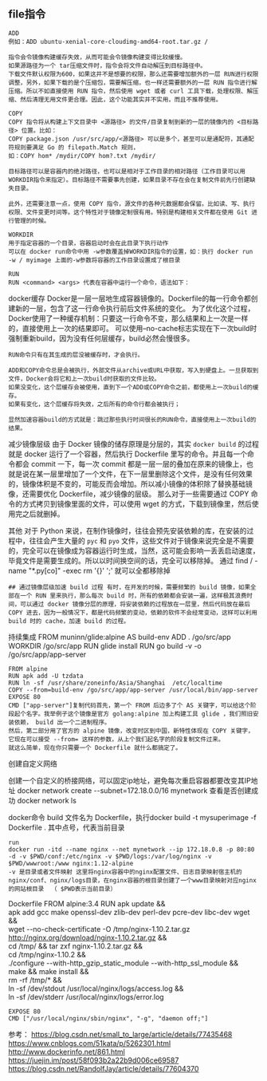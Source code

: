 ## file指令
	
	ADD
	例如：ADD ubuntu-xenial-core-cloudimg-amd64-root.tar.gz /

	指令会令镜像构建缓存失效，从而可能会令镜像构建变得比较缓慢。
	如果源路径为一个 tar压缩文件时，指令会将文件自动解压到目标路径中。
	下载文件默认权限为600，如果这并不是想要的权限，那么还需要增加额外的一层 RUN进行权限调整，另外，如果下载的是个压缩包，需要解压缩，也一样还需要额外的一层 RUN 指令进行解压缩。所以不如直接使用 RUN 指令，然后使用 wget 或者 curl 工具下载，处理权限、解压缩、然后清理无用文件更合理。因此，这个功能其实并不实用，而且不推荐使用。

	COPY
	COPY 指令将从构建上下文目录中 <源路径> 的文件/目录复制到新的一层的镜像内的 <目标路径> 位置。比如：
	COPY package.json /usr/src/app/<源路径> 可以是多个，甚至可以是通配符，其通配符规则要满足 Go 的 filepath.Match 规则，
	如：COPY hom* /mydir/COPY hom?.txt /mydir/

	目标路径可以是容器内的绝对路径，也可以是相对于工作目录的相对路径（工作目录可以用WORKDIR指令来指定）。目标路径不需要事先创建，如果目录不存在会在复制文件前先行创建缺失目录。

	此外，还需要注意一点，使用 COPY 指令，源文件的各种元数据都会保留。比如读、写、执行权限、文件变更时间等。这个特性对于镜像定制很有用。特别是构建相关文件都在使用 Git 进行管理的时候。

	WORKDIR
	用于指定容器的一个目录，容器启动时会在此目录下执行动作
	可以在 docker run命令中用 -w参数覆盖掉WORKDIR指令的设置，如：执行 docker run -w / myimage 上面的-w参数将容器的工作目录设置成了根目录

	RUN
	RUN <command> <args> 代表在容器中运行一个命令，语法如下：



docker缓存
	Docker是一层一层地生成容器镜像的。Dockerfile的每一行命令都创建新的一层，包含了这一行命令执行前后文件系统的变化。
	为了优化这个过程，Docker使用了一种缓存机制：只要这一行命令不变，那么结果和上一次是一样的，直接使用上一次的结果即可。
	可以使用–no-cache标志实现在下一次build时强制重新build，因为没有任何层缓存，build必然会慢很多。
	
	RUN命令只有在其生成的层没被缓存时，才会执行。
	
	ADD和COPY命令总是会被执行，外部文件从archive或URL中获取，写入到硬盘上。一旦获取到文件，Docker会将它和上一次build时获取的文件比较。
	如果没变化，这个层缓存会被使用，直到下一个ADD或COPY命令之前，都使用上一次build的缓存。
	如果有变化，这个层缓存将失效，之后所有的命令行都会被执行；

	显然加速容器build的方式就是：跳过那些执行时间很长的RUN命令，直接使用上一次build的结果。

减少镜像层级
	由于 Docker 镜像的储存原理是分层的，其实 `docker build` 的过程就是 docker 运行了一个容器，然后执行 Dockerfile 里写的命令。并且每一个命令都会 commit 一下，每一次 commit 都是一层一层的叠加在原来的镜像上，也就是说在某一层里增加了一个文件，在下一层里删除这个文件，是没有任何效果的，镜像体积是不变的，可能反而会增加。所以减小镜像的体积除了替换基础镜像，还需要优化 Dockerfile，减少镜像的层级。
	那么对于一些需要通过 COPY 命令的方式拷贝到镜像里面的文件，可以使用 wget 的方式，下载到镜像里，然后使用完之后就删掉。	

其他
	对于 Python 来说，在制作镜像时，往往会预先安装依赖的库，在安装的过程中，往往会产生大量的 `pyc` 和 `pyo` 文件，这些文件对于镜像来说完全是不需要的，完全可以在镜像成为容器运行时生成，当然，这可能会影响一丢丢启动速度，毕竟文件是需要生成的。所以以时间换空间的话，完全可以移除掉。
	通过 find / -name "*.py[co]" -exec rm '{}' ';' 就可以全都移除掉

	## 通过镜像层级加速 build 过程 有时，在开发的时候，需要频繁的 build 镜像，如果全部在一个 RUN 里来执行，那么每次 build 时，所有的依赖都会安装一遍，这样极其浪费时间，可以通过 docker 镜像分层的原理，将安装依赖的过程放在一层里，然后代码放在最后 COPY 进去，因为一般情况下，都是代码频繁的变动，依赖的软件不会经常变动，这样可以利用 build 时的 cache，加速 build 的过程。

持续集成
	FROM muninn/glide:alpine AS build-env
	ADD . /go/src/app
	WORKDIR /go/src/app
	RUN glide install
	RUN go build -v -o /go/src/app/app-server

	FROM alpine
	RUN apk add -U tzdata
	RUN ln -sf /usr/share/zoneinfo/Asia/Shanghai  /etc/localtime
	COPY --from=build-env /go/src/app/app-server /usr/local/bin/app-server
	EXPOSE 80
	CMD ["app-server"]复制代码首先，第一个 FROM 后边多了个 AS 关键字，可以给这个阶段起个名字。我举例子这个镜像是官方 golang:alpine 加上构建工具 glide ，我们照旧安装依赖， build 出一个二进制程序。
	然后，第二部分用了官方的 alpine 镜像，改变时区到中国，新特性体现在 COPY 关键字，它现在可以接受 --from= 这样的参数，从上个我们起名字的阶段复制文件过来。
	就这么简单，现在你只需要一个 Dockerfile 就什么都搞定了。					


创建自定义网络

  创建一个自定义的桥接网络，可以固定ip地址，避免每次重启容器都要改变其IP地址
  docker network create --subnet=172.18.0.0/16 mynetwork
  查看是否创建成功 
  docker network ls

docker命令
	build
	文件名为 Dockerfile，执行docker build -t mysuperimage -f Dockerfile .
	其中点号，代表当前目录

	run
	docker run -itd --name nginx --net mynetwork --ip 172.18.0.8 -p 80:80 -d -v $PWD/conf:/etc/nginx -v $PWD/logs:/var/log/nginx -v $PWD/wwwroot:/www nginx:1.12-alpine
	-v 是目录或者文件映射 这里将nginx容器中的nginx配置文件、日志目录映射宿主机的nginx/conf、nginx/logs目录，在nginx容器的根目录创建了一个www目录映射对应nginx的网站根目录  （ $PWD表示当前目录）

Dockerfile
	FROM alpine:3.4
	RUN apk update && \
	    apk add gcc make openssl-dev zlib-dev perl-dev pcre-dev libc-dev wget && \
	    wget --no-check-certificate -O /tmp/nginx-1.10.2.tar.gz http://nginx.org/download/nginx-1.10.2.tar.gz && \
	    cd /tmp/ && tar zxf nginx-1.10.2.tar.gz && \
	    cd /tmp/nginx-1.10.2 && \
	    ./configure --with-http_gzip_static_module --with-http_ssl_module && \
	    make && make install && \
	    rm -rf /tmp/* && \
	    ln -sf /dev/stdout /usr/local/nginx/logs/access.log && \
	    ln -sf /dev/stderr /usr/local/nginx/logs/error.log

	EXPOSE 80
	CMD ["/usr/local/nginx/sbin/nginx", "-g", "daemon off;"]

参考：
	https://blog.csdn.net/small_to_large/article/details/77435468
	https://www.cnblogs.com/51kata/p/5262301.html
	http://www.dockerinfo.net/861.html
	https://juejin.im/post/58f093b2a22b9d006ce69587
	https://blog.csdn.net/RandolfJay/article/details/77604370
